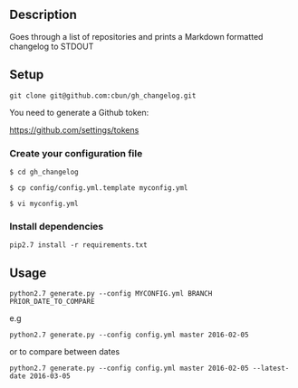 ## Description

Goes through a list of repositories and prints a Markdown formatted changelog to STDOUT

## Setup

```
git clone git@github.com:cbun/gh_changelog.git
```

You need to generate a Github token:

https://github.com/settings/tokens

### Create your configuration file

```
$ cd gh_changelog

$ cp config/config.yml.template myconfig.yml

$ vi myconfig.yml
```

### Install dependencies

    pip2.7 install -r requirements.txt
    
## Usage

    python2.7 generate.py --config MYCONFIG.yml BRANCH PRIOR_DATE_TO_COMPARE
    
e.g 

    python2.7 generate.py --config config.yml master 2016-02-05
    
or to compare between dates

    python2.7 generate.py --config config.yml master 2016-02-05 --latest-date 2016-03-05
